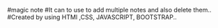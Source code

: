 #magic note 
#It can to use to add multiple notes and also delete them..
#Created by using HTMl ,CSS, JAVASCRIPT, BOOTSTRAP..

